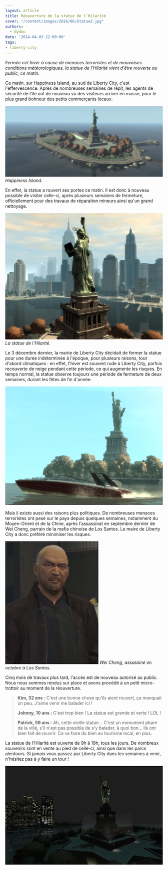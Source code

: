 ```yaml
---
layout: article
title: Réouverture de la statue de l'Hilarité
cover: "/content/images/2016/06/Statue3.jpg"
authors:
  - dydou
date: '2014-04-03 22:00:00'
tags:
- liberty-city
---
```


_Fermée cet hiver à cause de menaces terroristes et de mauvaises conditions météorologiques, la statue de l'Hilarité vient d'être rouverte au public, ce matin._

Ce matin, sur Happiness Island, au sud de Liberty City, c'est l'effervescence. Après de nombreuses semaines de répit, les agents de sécurité de l'île ont de nouveau vu des visiteurs arriver en masse, pour le plus grand bohneur des petits commerçants locaux.

![Happiness Island.](/content/images/2016/06/Statue3_0.jpg)
_Happiness Island._

En effet, la statue a rouvert ses portes ce matin. Il est donc à nouveau possible de visiter celle-ci, après plusieurs semaines de fermeture, officiellement pour des travaux de réparation mineurs ainsi qu'un grand nettoyage.

![La statue de l'Hilarité.](/content/images/2016/06/Statue.jpg)
_La statue de l'Hilarité._

Le 3 décembre dernier, la mairie de Liberty City décidait de fermer la statue pour une durée indéterminée à l'époque, pour plusieurs raisons, tout d'abord climatiques : en effet, l'hiver est souvent rude à Liberty City, parfois recouverte de neige pendant cette période, ce qui augmente les risques. En temps normal, la statue observe toujours une période de fermeture de deux semaines, durant les fêtes de fin d'année.

![](/content/images/2016/06/Statue2.jpg)

Mais il existe aussi des raisons plus politiques. De nombreuses menaces terroristes ont pesé sur le pays depuis quelques semaines, notamment du Moyen-Orient et de la Chine, après l'assassinat en septembre dernier de Wei Cheng, parrain de la mafia chinoise de Los Santos. Le maire de Liberty City a donc préféré minimiser les risques.

![Wei Cheng, assassiné en octobre à Los Santos.](/content/images/2016/06/WeiCheng-GTA5.png)
_Wei Cheng, assassiné en octobre à Los Santos._

Cinq mois de travaux plus tard, l'accès est de nouveau autorisé au public. Nous nous sommes rendus sur place et avons procédé à un petit micro-trottoir au moment de la réouverture.

> **Kim, 32 ans :** C'est une bonne chose qu'ils aient rouvert, ça manquait un peu. J'aime venir me balader ici !
> 
> **Johnny, 10 ans :** C'est trop bien ! La statue est grande et verte ! LOL !
> 
> **Patrick, 59 ans :** Ah, cette vieille statue... C'est un monument phare de la ville, s'il n'est pas possible de s'y balader, à quoi bon... Ils ont bien fait de rouvrir. Ca va faire du bien au tourisme local, en plus.

La statue de l'Hilarité est ouverte de 9h à 19h, tous les jours. De nombreux souvenirs sont en vente au pied de celle-ci, ainsi que dans les parcs alentours. Si jamais vous passez par Liberty City dans les semaines à venir, n'hésitez pas à y faire un tour !

![](/content/images/2016/06/Statue1.jpg)